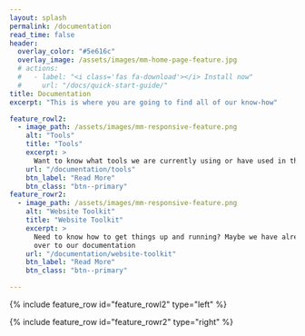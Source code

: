 ```yaml
---
layout: splash
permalink: /documentation
read_time: false
header:
  overlay_color: "#5e616c"
  overlay_image: /assets/images/mm-home-page-feature.jpg
  # actions:
  #   - label: "<i class='fas fa-download'></i> Install now"
  #     url: "/docs/quick-start-guide/"
title: Documentation
excerpt: "This is where you are going to find all of our know-how"

feature_rowl2:
  - image_path: /assets/images/mm-responsive-feature.png
    alt: "Tools"
    title: "Tools"
    excerpt: >
      Want to know what tools we are currently using or have used in the past? Take a look at out tools sections
    url: "/documentation/tools"
    btn_label: "Read More"
    btn_class: "btn--primary"
feature_rowr2:
  - image_path: /assets/images/mm-responsive-feature.png
    alt: "Website Toolkit"
    title: "Website Toolkit"
    excerpt: >
      Need to know how to get things up and running? Maybe we have already encountered the problem in this case head
      over to our documentation
    url: "/documentation/website-toolkit"
    btn_label: "Read More"
    btn_class: "btn--primary"

---
```


{% include feature_row id="feature_rowl2" type="left" %}

{% include feature_row id="feature_rowr2" type="right" %}